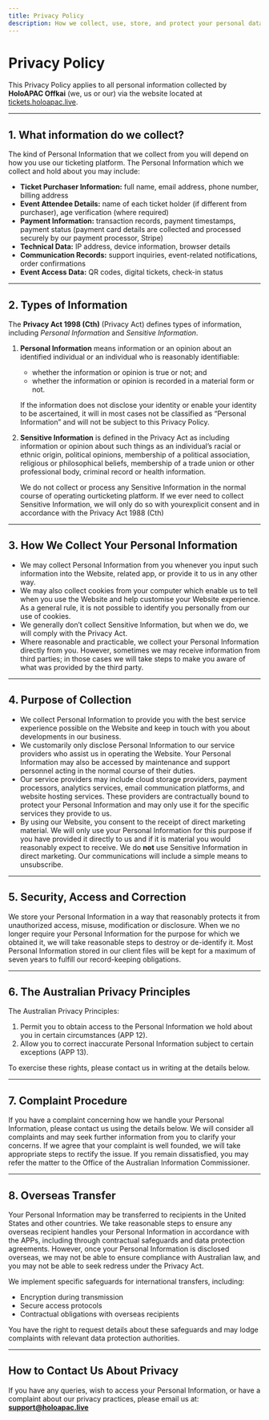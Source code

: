```yaml
---
title: Privacy Policy
description: How we collect, use, store, and protect your personal data.
---
```


# Privacy Policy

This Privacy Policy applies to all personal information collected by **HoloAPAC Offkai** (we, us or our) via the website located at [tickets.holoapac.live](https://tickets.holoapac.live).

---

## 1. What information do we collect?

The kind of Personal Information that we collect from you will depend on how you use our ticketing platform. The Personal Information which we collect and hold about you may include:

- **Ticket Purchaser Information:** full name, email address, phone number, billing address  
- **Event Attendee Details:** name of each ticket holder (if different from purchaser), age verification (where required)  
- **Payment Information:** transaction records, payment timestamps, payment status (payment card details are collected and processed securely by our payment processor, Stripe)  
- **Technical Data:** IP address, device information, browser details  
- **Communication Records:** support inquiries, event-related notifications, order confirmations  
- **Event Access Data:** QR codes, digital tickets, check-in status  

---

## 2. Types of Information

The **Privacy Act 1998 (Cth)** (Privacy Act) defines types of information, including *Personal Information* and *Sensitive Information*.

1. **Personal Information** means information or an opinion about an identified individual or an individual who is reasonably identifiable:
   - whether the information or opinion is true or not; and  
   - whether the information or opinion is recorded in a material form or not.  
   
   If the information does not disclose your identity or enable your identity to be ascertained, it will in most cases not be classified as “Personal Information” and will not be subject to this Privacy Policy.

2. **Sensitive Information** is defined in the Privacy Act as including information or opinion about such things as an individual’s racial or ethnic origin, political opinions, membership of a political association, religious or philosophical beliefs, membership of a trade union or other professional body, criminal record or health information.  
   
   We do not collect or process any Sensitive Information in the normal course of operating ourticketing platform. If we ever need to collect Sensitive Information, we will only do so with yourexplicit consent and in accordance with the Privacy Act 1988 (Cth)

---

## 3. How We Collect Your Personal Information

- We may collect Personal Information from you whenever you input such information into the Website, related app, or provide it to us in any other way.  
- We may also collect cookies from your computer which enable us to tell when you use the Website and help customise your Website experience. As a general rule, it is not possible to identify you personally from our use of cookies.  
- We generally don’t collect Sensitive Information, but when we do, we will comply with the Privacy Act.  
- Where reasonable and practicable, we collect your Personal Information directly from you. However, sometimes we may receive information from third parties; in those cases we will take steps to make you aware of what was provided by the third party.

---

## 4. Purpose of Collection

- We collect Personal Information to provide you with the best service experience possible on the Website and keep in touch with you about developments in our business.  
- We customarily only disclose Personal Information to our service providers who assist us in operating the Website. Your Personal Information may also be accessed by maintenance and support personnel acting in the normal course of their duties.  
- Our service providers may include cloud storage providers, payment processors, analytics services, email communication platforms, and website hosting services. These providers are contractually bound to protect your Personal Information and may only use it for the specific services they provide to us.  
- By using our Website, you consent to the receipt of direct marketing material. We will only use your Personal Information for this purpose if you have provided it directly to us and if it is material you would reasonably expect to receive. We do **not** use Sensitive Information in direct marketing. Our communications will include a simple means to unsubscribe. 

---

## 5. Security, Access and Correction

We store your Personal Information in a way that reasonably protects it from unauthorized access, misuse, modification or disclosure. When we no longer require your Personal Information for the purpose for which we obtained it, we will take reasonable steps to destroy or de-identify it. Most Personal Information stored in our client files will be kept for a maximum of seven years to fulfill our record-keeping obligations.

---

## 6. The Australian Privacy Principles

The Australian Privacy Principles:
1. Permit you to obtain access to the Personal Information we hold about you in certain circumstances (APP 12).  
2. Allow you to correct inaccurate Personal Information subject to certain exceptions (APP 13).  

To exercise these rights, please contact us in writing at the details below.

---

## 7. Complaint Procedure

If you have a complaint concerning how we handle your Personal Information, please contact us using the details below. We will consider all complaints and may seek further information from you to clarify your concerns. If we agree that your complaint is well founded, we will take appropriate steps to rectify the issue. If you remain dissatisfied, you may refer the matter to the Office of the Australian Information Commissioner.

---

## 8. Overseas Transfer

Your Personal Information may be transferred to recipients in the United States and other countries. We take reasonable steps to ensure any overseas recipient handles your Personal Information in accordance with the APPs, including through contractual safeguards and data protection agreements. However, once your Personal Information is disclosed overseas, we may not be able to ensure compliance with Australian law, and you may not be able to seek redress under the Privacy Act.

We implement specific safeguards for international transfers, including:
- Encryption during transmission  
- Secure access protocols  
- Contractual obligations with overseas recipients  

You have the right to request details about these safeguards and may lodge complaints with relevant data protection authorities.

---

## How to Contact Us About Privacy

If you have any queries, wish to access your Personal Information, or have a complaint about our privacy practices, please email us at:  
**support@holoapac.live**
